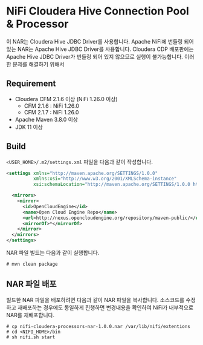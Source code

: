 # NiFi Cloudera Hive Connection Pool & Processor

이 NAR는 Cloudera Hive JDBC Driver를 사용합니다.
Apache NiFi에 번들링 되어 있는 NAR는 Apache Hive JDBC Driver를 사용합니다.
Cloudera CDP 배포판에는 Apache Hive JDBC Driver가 번들링 되어 있지 않으므로 실행이 불가능합니다.
이러한 문제를 해결하기 위해서 
## Requirement

* Cloudera CFM 2.1.6 이상 (NiFi 1.26.0 이상)
  * CFM 2.1.6 : NiFi 1.26.0 
  * CFM 2.1.7 : NiFi 1.26.0 
* Apache Maven 3.8.0 이상
* JDK 11 이상

## Build

`<USER_HOME>/.m2/settings.xml` 파일을 다음과 같이 작성합니다.

```xml
<settings xmlns="http://maven.apache.org/SETTINGS/1.0.0"
          xmlns:xsi="http://www.w3.org/2001/XMLSchema-instance"
          xsi:schemaLocation="http://maven.apache.org/SETTINGS/1.0.0 http://maven.apache.org/xsd/settings-1.0.0.xsd">

  <mirrors>
    <mirror>
      <id>OpenCloudEngine</id>
      <name>Open Cloud Engine Repo</name>
      <url>http://nexus.opencloudengine.org/repository/maven-public/</url>
      <mirrorOf>*</mirrorOf>
    </mirror>
  </mirrors>
</settings>
```

NAR 파일 빌드는 다음과 같이 실행합니다.

```
# mvn clean package
```

## NAR 파일 배포

빌드한 NAR 파일을 배포하려면 다음과 같이 NAR 파일을 복사합니다.
소스코드를 수정하고 재배포하는 경우에도 동일하게 진행하면 변경내용을 확인하여 NiFi가 내부적으로 NAR를 재배포합니다.

```
# cp nifi-cloudera-processors-nar-1.0.0.nar /var/lib/nifi/extentions
# cd <NIFI_HOME>/bin
# sh nifi.sh start
```
